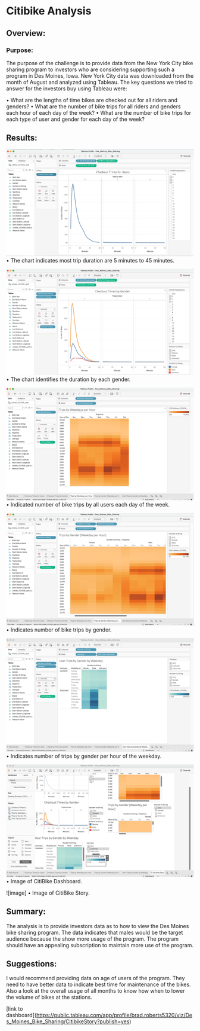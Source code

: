 # Citibike Analysis

## Overview:

### Purpose:
The purpose of the challenge is to provide data from the New York City bike sharing program to investors who are considering supporting such a program in Des Moines, Iowa.  New York City data was downloaded from the month of August and analyzed using Tableau.  The key questions we tried to answer for the investors buy using Tableau were:

•	What are the lengths of time bikes are checked out for all riders and genders?
•	What are the number of bike trips for all riders and genders each hour of each day of the week?
•	What are the number of bike trips for each type of user and gender for each day of the week?

## Results:
 ![image](https://github.com/bradrobe/bikesharing/blob/main/Images/checkout_times_for_users.png)
•	The chart indicates most trip duration are 5 minutes to 45 minutes.

 ![image](https://github.com/bradrobe/bikesharing/blob/main/Images/checkout_times_by_gender.png)
•	The chart identifies the duration by each gender.


![image](https://github.com/bradrobe/bikesharing/blob/main/Images/trips_by_weekdays_per_hour.png)
•	Indicated number of bike trips by all users each day of the week.

 ![image](https://github.com/bradrobe/bikesharing/blob/main/Images/trips_by_gender_weekdays_per_hour.png)
•	Indicates number of bike trips by gender.

 ![image](https://github.com/bradrobe/bikesharing/blob/main/Images/user_trips_by_gender_by_weekday.png)
•	Indicates number of trips by gender per hour of the weekday.

 ![image](https://github.com/bradrobe/bikesharing/blob/main/Images/citibike_dashbaord.png)
•	Image of CitiBike Dashboard.
 
![image]
•	Image of CitiBike Story.


## Summary:

The analysis is to provide investors data as to how to view the Des Moines bike sharing program.  The data indicates that males would be the target audience because the show more usage of the program.  The program should have an appealing subscription to maintain more use of the program.

## Suggestions:
I would recommend providing data on age of users of the program.  They need to have better data to indicate best time for maintenance of the bikes.  Also a look at the overall usage of all months to know how when to lower the volume of bikes at the stations.



[link to dashboard[(https://public.tableau.com/app/profile/brad.roberts5320/viz/Des_Moines_Bike_Sharing/CitibikeStory?publish=yes)

